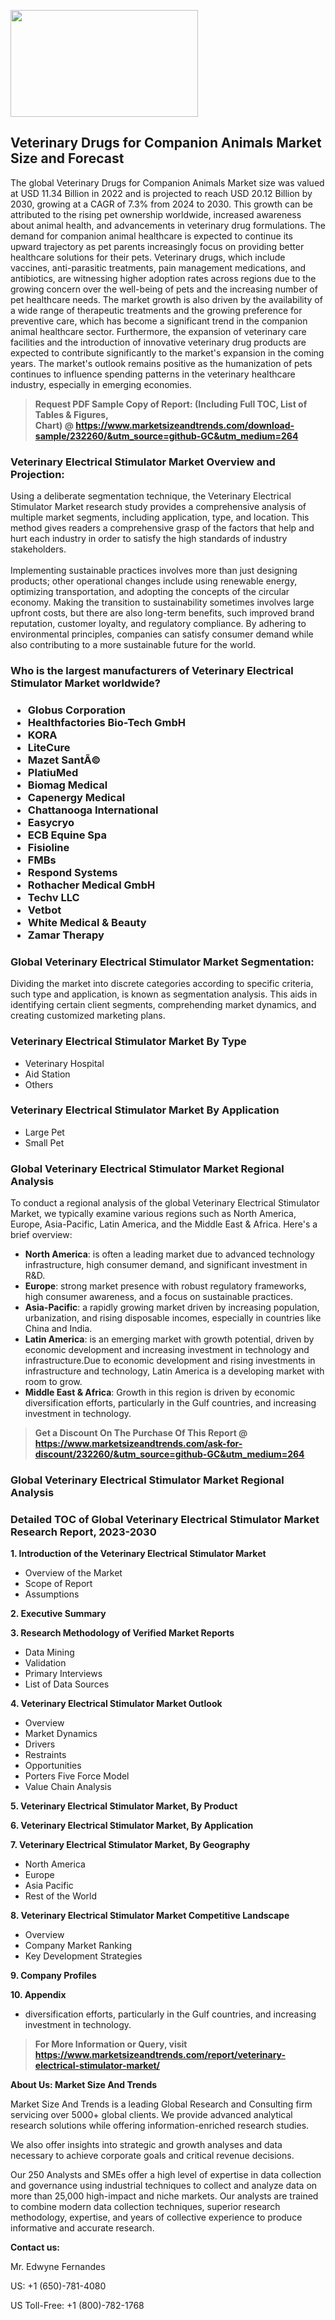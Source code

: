 <p><img class="alignnone size-medium wp-image-20088" src="https://ffe5etoiles.com/wp-content/uploads/2024/12/MST1-300x171.png" alt="" width="300" height="171" /></p><h2>Veterinary Drugs for Companion Animals Market Size and Forecast</h2><p>The global Veterinary Drugs for Companion Animals Market size was valued at USD 11.34 Billion in 2022 and is projected to reach USD 20.12 Billion by 2030, growing at a CAGR of 7.3% from 2024 to 2030. This growth can be attributed to the rising pet ownership worldwide, increased awareness about animal health, and advancements in veterinary drug formulations. The demand for companion animal healthcare is expected to continue its upward trajectory as pet parents increasingly focus on providing better healthcare solutions for their pets. Veterinary drugs, which include vaccines, anti-parasitic treatments, pain management medications, and antibiotics, are witnessing higher adoption rates across regions due to the growing concern over the well-being of pets and the increasing number of pet healthcare needs. The market growth is also driven by the availability of a wide range of therapeutic treatments and the growing preference for preventive care, which has become a significant trend in the companion animal healthcare sector. Furthermore, the expansion of veterinary care facilities and the introduction of innovative veterinary drug products are expected to contribute significantly to the market's expansion in the coming years. The market's outlook remains positive as the humanization of pets continues to influence spending patterns in the veterinary healthcare industry, especially in emerging economies.</p></p><blockquote id="" class=""><strong>Request PDF Sample Copy of Report: (Including Full TOC, List of Tables &amp; Figures, Chart)&nbsp;@&nbsp;<strong><a href="https://www.marketsizeandtrends.com/download-sample/232260/&utm_source=github-GC&utm_medium=264" target="_blank">https://www.marketsizeandtrends.com/download-sample/232260/&utm_source=github-GC&utm_medium=264</a></strong></strong></blockquote><h3 id="" class="">Veterinary Electrical Stimulator Market&nbsp;Overview and Projection:</h3><p id="" class="">Using a deliberate segmentation technique, the Veterinary Electrical Stimulator Market research study provides a comprehensive analysis of multiple market segments, including application, type, and location. This method gives readers a comprehensive grasp of the factors that help and hurt each industry in order to satisfy the high standards of industry stakeholders. <br /> <br />Implementing sustainable practices involves more than just designing products; other operational changes include using renewable energy, optimizing transportation, and adopting the concepts of the circular economy. Making the transition to sustainability sometimes involves large upfront costs, but there are also long-term benefits, such improved brand reputation, customer loyalty, and regulatory compliance. By adhering to environmental principles, companies can satisfy consumer demand while also contributing to a more sustainable future for the world.</p><h3 id="" class="">Who is the largest manufacturers of&nbsp;Veterinary Electrical Stimulator Market worldwide?</h3><h3 class=""><p><ul><li>Globus Corporation </li><li> Healthfactories Bio-Tech GmbH </li><li> KORA </li><li> LiteCure </li><li> Mazet SantÃ© </li><li> PlatiuMed </li><li> Biomag Medical </li><li> Capenergy Medical </li><li> Chattanooga International </li><li> Easycryo </li><li> ECB Equine Spa </li><li> Fisioline </li><li> FMBs </li><li> Respond Systems </li><li> Rothacher Medical GmbH </li><li> Techv LLC </li><li> Vetbot </li><li> White Medical & Beauty </li><li> Zamar Therapy</li></ul></p></h3><h3 id="" class="">Global&nbsp;Veterinary Electrical Stimulator Market Segmentation:</h3><p id="" class="">Dividing the market into discrete categories according to specific criteria, such type and application, is known as segmentation analysis. This aids in identifying certain client segments, comprehending market dynamics, and creating customized marketing plans.</p><h3 id="" class="">Veterinary Electrical Stimulator Market&nbsp;By Type</h3><p><p><ul><li>Veterinary Hospital</li><li> Aid Station</li><li> Others</p></li></ul></p></p><h3 id="" class="">Veterinary Electrical Stimulator Market&nbsp;By Application</h3><p class=""><p><ul><li>Large Pet</li><li> Small Pet</li></ul></p></p><h3 id="" class="">Global Veterinary Electrical Stimulator Market Regional Analysis</h3><p id="" class="">To conduct a regional analysis of the global Veterinary Electrical Stimulator Market, we typically examine various regions such as North America, Europe, Asia-Pacific, Latin America, and the Middle East &amp; Africa. Here's a brief overview:</p><ul><li><strong>North America</strong>: is often a leading market due to advanced technology infrastructure, high consumer demand, and significant investment in R&amp;D.</li><li><strong>Europe</strong>: strong market presence with robust regulatory frameworks, high consumer awareness, and a focus on sustainable practices.</li><li><strong>Asia-Pacific</strong>: a rapidly growing market driven by increasing population, urbanization, and rising disposable incomes, especially in countries like China and India.</li><li><strong>Latin America</strong>: is an emerging market with growth potential, driven by economic development and increasing investment in technology and infrastructure.Due to economic development and rising investments in infrastructure and technology, Latin America is a developing market with room to grow.</li><li><strong>Middle East &amp; Africa</strong>: Growth in this region is driven by economic diversification efforts, particularly in the Gulf countries, and increasing investment in technology.</li></ul><blockquote id="" class=""><strong>Get a Discount On The Purchase Of This Report @ <strong><a href="https://www.marketsizeandtrends.com/ask-for-discount/232260/&utm_source=github-GC&utm_medium=264" target="_blank">https://www.marketsizeandtrends.com/ask-for-discount/232260/&utm_source=github-GC&utm_medium=264</a></strong></strong></blockquote><h3 id="" class="">Global Veterinary Electrical Stimulator Market Regional Analysis</h3><h3 id="" class="">Detailed TOC of Global Veterinary Electrical Stimulator Market Research Report, 2023-2030</h3><p id="" class=""><strong>1. Introduction of the Veterinary Electrical Stimulator Market</strong></p><ul><li>Overview of the Market</li><li>Scope of Report</li><li>Assumptions</li></ul><p id="" class=""><strong>2. Executive Summary</strong></p><p id="" class=""><strong>3. Research Methodology of Verified Market Reports</strong></p><ul><li>Data Mining</li><li>Validation</li><li>Primary Interviews</li><li>List of Data Sources</li></ul><p id="" class=""><strong>4. Veterinary Electrical Stimulator Market Outlook</strong></p><ul><li>Overview</li><li>Market Dynamics</li><li>Drivers</li><li>Restraints</li><li>Opportunities</li><li>Porters Five Force Model</li><li>Value Chain Analysis</li></ul><p id="" class=""><strong>5. Veterinary Electrical Stimulator Market, By Product</strong></p><p id="" class=""><strong>6. Veterinary Electrical Stimulator Market, By Application</strong></p><p id="" class=""><strong>7. Veterinary Electrical Stimulator Market, By Geography</strong></p><ul><li>North America</li><li>Europe</li><li>Asia Pacific</li><li>Rest of the World</li></ul><p id="" class=""><strong>8. Veterinary Electrical Stimulator Market Competitive Landscape</strong></p><ul><li>Overview</li><li>Company Market Ranking</li><li>Key Development Strategies</li></ul><p id="" class=""><strong>9. Company Profiles</strong></p><p id="" class=""><strong>10. Appendix</strong></p><ul><li>diversification efforts, particularly in the Gulf countries, and increasing investment in technology.</li></ul><blockquote id="" class=""><strong>For More Information or Query, visit <strong><strong><a href="https://www.marketsizeandtrends.com/report/veterinary-electrical-stimulator-market/" target="_blank">https://www.marketsizeandtrends.com/report/veterinary-electrical-stimulator-market/</a></strong></strong></strong></blockquote><p id="" class=""><strong>About Us: Market Size And Trends</strong></p><p id="" class="">Market Size And Trends is a leading Global Research and Consulting firm servicing over 5000+ global clients. We provide advanced analytical research solutions while offering information-enriched research studies.</p><p id="" class="">We also offer insights into strategic and growth analyses and data necessary to achieve corporate goals and critical revenue decisions.</p><p id="" class="">Our 250 Analysts and SMEs offer a high level of expertise in data collection and governance using industrial techniques to collect and analyze data on more than 25,000 high-impact and niche markets. Our analysts are trained to combine modern data collection techniques, superior research methodology, expertise, and years of collective experience to produce informative and accurate research.</p><p id="" class=""><strong>Contact us:</strong></p><p id="" class="">Mr. Edwyne Fernandes</p><p id="" class="">US: +1 (650)-781-4080</p><p id="" class="">US Toll-Free: +1 (800)-782-1768</p>
